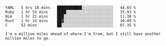 
<!--START_SECTION:waka-->
```text
YAML   5 hrs 18 mins   ███████████░░░░░░░░░░░░░░   44.65 % 
Ruby   1 hr 53 mins    ████░░░░░░░░░░░░░░░░░░░░░   15.93 % 
Nim    1 hr 21 mins    ███░░░░░░░░░░░░░░░░░░░░░░   11.38 % 
Rust   1 hr 14 mins    ██▓░░░░░░░░░░░░░░░░░░░░░░   10.49 % 
C      52 mins         ██░░░░░░░░░░░░░░░░░░░░░░░   07.35 % 
```
<!--END_SECTION:waka-->

```
I'm a million miles ahead of where I'm from, but I still have another million miles to go.
```
